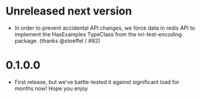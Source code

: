 # Unreleased next version

- In order to prevent accidental API changes, we force data in redis API to
  implement the HasExamples TypeClass from the nri-test-encoding package. (thanks @stoeffel / #82)

# 0.1.0.0

- First release, but we've battle-tested it against significant load for months now!
  Hope you enjoy
